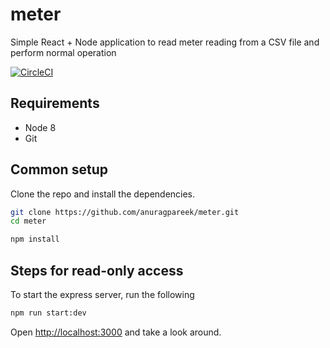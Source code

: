 # meter
Simple React + Node application to read meter reading from a CSV file and perform normal operation


[![CircleCI](https://img.shields.io/circleci/project/github/contentful/the-example-app.nodejs.svg)](https://circleci.com/gh/contentful/the-example-app.nodejs)

<!-- You can see a hosted version of `The node.js example app` on <a href="https://the-example-app-nodejs.contentful.com/" target="_blank">Heroku</a>. -->


## Requirements

* Node 8
* Git

## Common setup

Clone the repo and install the dependencies.

```bash
git clone https://github.com/anuragpareek/meter.git
cd meter
```

```bash
npm install
```

## Steps for read-only access

To start the express server, run the following

```bash
npm run start:dev
```

Open [http://localhost:3000](http://localhost:3000) and take a look around.
